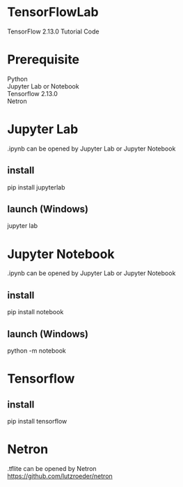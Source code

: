 # TensorFlowLab
TensorFlow 2.13.0 Tutorial Code  

# Prerequisite
Python  
Jupyter Lab or Notebook  
Tensorflow 2.13.0  
Netron  


# Jupyter Lab
.ipynb can be opened by Jupyter Lab or Jupyter Notebook  
## install
pip install jupyterlab  
## launch (Windows)
jupyter lab  

# Jupyter Notebook
.ipynb can be opened by Jupyter Lab or Jupyter Notebook  
## install
pip install notebook  
## launch (Windows)
python -m notebook  

# Tensorflow
## install
pip install tensorflow  

# Netron
.tflite can be opened by Netron  
https://github.com/lutzroeder/netron  
